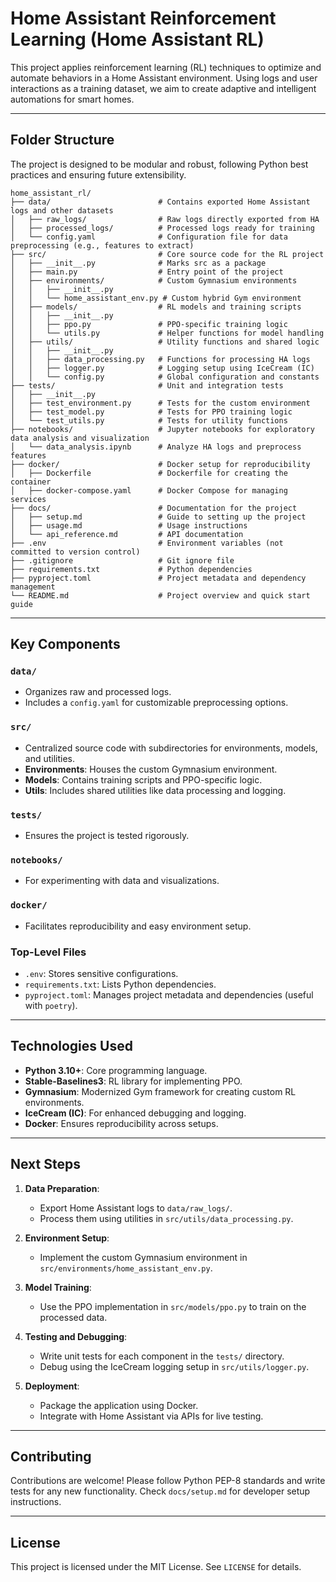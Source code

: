 # Home Assistant Reinforcement Learning (Home Assistant RL)

This project applies reinforcement learning (RL) techniques to optimize and automate behaviors in a Home Assistant environment. Using logs and user interactions as a training dataset, we aim to create adaptive and intelligent automations for smart homes.

---

## **Folder Structure**
The project is designed to be modular and robust, following Python best practices and ensuring future extensibility.

```plaintext
home_assistant_rl/
├── data/                        # Contains exported Home Assistant logs and other datasets
│   ├── raw_logs/                # Raw logs directly exported from HA
│   ├── processed_logs/          # Processed logs ready for training
│   └── config.yaml              # Configuration file for data preprocessing (e.g., features to extract)
├── src/                         # Core source code for the RL project
│   ├── __init__.py              # Marks src as a package
│   ├── main.py                  # Entry point of the project
│   ├── environments/            # Custom Gymnasium environments
│   │   ├── __init__.py
│   │   └── home_assistant_env.py # Custom hybrid Gym environment
│   ├── models/                  # RL models and training scripts
│   │   ├── __init__.py
│   │   ├── ppo.py               # PPO-specific training logic
│   │   └── utils.py             # Helper functions for model handling
│   ├── utils/                   # Utility functions and shared logic
│   │   ├── __init__.py
│   │   ├── data_processing.py   # Functions for processing HA logs
│   │   ├── logger.py            # Logging setup using IceCream (IC)
│   │   └── config.py            # Global configuration and constants
├── tests/                       # Unit and integration tests
│   ├── __init__.py
│   ├── test_environment.py      # Tests for the custom environment
│   ├── test_model.py            # Tests for PPO training logic
│   └── test_utils.py            # Tests for utility functions
├── notebooks/                   # Jupyter notebooks for exploratory data analysis and visualization
│   └── data_analysis.ipynb      # Analyze HA logs and preprocess features
├── docker/                      # Docker setup for reproducibility
│   ├── Dockerfile               # Dockerfile for creating the container
│   ├── docker-compose.yaml      # Docker Compose for managing services
├── docs/                        # Documentation for the project
│   ├── setup.md                 # Guide to setting up the project
│   ├── usage.md                 # Usage instructions
│   └── api_reference.md         # API documentation
├── .env                         # Environment variables (not committed to version control)
├── .gitignore                   # Git ignore file
├── requirements.txt             # Python dependencies
├── pyproject.toml               # Project metadata and dependency management
└── README.md                    # Project overview and quick start guide
```

---

## **Key Components**

### `data/`
- Organizes raw and processed logs.
- Includes a `config.yaml` for customizable preprocessing options.

### `src/`
- Centralized source code with subdirectories for environments, models, and utilities.
- **Environments**: Houses the custom Gymnasium environment.
- **Models**: Contains training scripts and PPO-specific logic.
- **Utils**: Includes shared utilities like data processing and logging.

### `tests/`
- Ensures the project is tested rigorously.

### `notebooks/`
- For experimenting with data and visualizations.

### `docker/`
- Facilitates reproducibility and easy environment setup.

### Top-Level Files
- `.env`: Stores sensitive configurations.
- `requirements.txt`: Lists Python dependencies.
- `pyproject.toml`: Manages project metadata and dependencies (useful with `poetry`).

---

## **Technologies Used**
- **Python 3.10+**: Core programming language.
- **Stable-Baselines3**: RL library for implementing PPO.
- **Gymnasium**: Modernized Gym framework for creating custom RL environments.
- **IceCream (IC)**: For enhanced debugging and logging.
- **Docker**: Ensures reproducibility across setups.

---

## **Next Steps**
1. **Data Preparation**:
   - Export Home Assistant logs to `data/raw_logs/`.
   - Process them using utilities in `src/utils/data_processing.py`.

2. **Environment Setup**:
   - Implement the custom Gymnasium environment in `src/environments/home_assistant_env.py`.

3. **Model Training**:
   - Use the PPO implementation in `src/models/ppo.py` to train on the processed data.

4. **Testing and Debugging**:
   - Write unit tests for each component in the `tests/` directory.
   - Debug using the IceCream logging setup in `src/utils/logger.py`.

5. **Deployment**:
   - Package the application using Docker.
   - Integrate with Home Assistant via APIs for live testing.

---

## **Contributing**
Contributions are welcome! Please follow Python PEP-8 standards and write tests for any new functionality. Check `docs/setup.md` for developer setup instructions.

---

## **License**
This project is licensed under the MIT License. See `LICENSE` for details.

